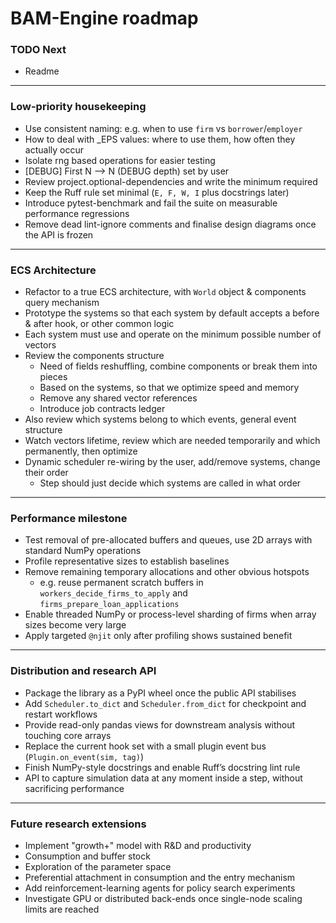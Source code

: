 # BAM-Engine roadmap

### TODO Next

* Readme

---

### Low-priority housekeeping

* Use consistent naming: e.g. when to use `firm` vs `borrower`/`employer`
* How to deal with _EPS values: where to use them, how often they actually occur
* Isolate rng based operations for easier testing
* [DEBUG] First N --> N (DEBUG depth) set by user
* Review project.optional-dependencies and write the minimum required
* Keep the Ruff rule set minimal (`E, F, W, I` plus docstrings later)
* Introduce pytest-benchmark and fail the suite on measurable performance regressions
* Remove dead lint-ignore comments and finalise design diagrams once the API is frozen

---

### ECS Architecture
* Refactor to a true ECS architecture, with `World` object & components query mechanism
* Prototype the systems so that each system by default accepts a before & after hook, or other common logic
* Each system must use and operate on the minimum possible number of vectors
* Review the components structure
  * Need of fields reshuffling, combine components or break them into pieces
  * Based on the systems, so that we optimize speed and memory
  * Remove any shared vector references
  * Introduce job contracts ledger
* Also review which systems belong to which events, general event structure
* Watch vectors lifetime, review which are needed temporarily and which permanently, then optimize
* Dynamic scheduler re-wiring by the user, add/remove systems, change their order
  * Step should just decide which systems are called in what order
 
---

### Performance milestone

* Test removal of pre-allocated buffers and queues, use 2D arrays with standard NumPy operations
* Profile representative sizes to establish baselines
* Remove remaining temporary allocations and other obvious hotspots
  * e.g. reuse permanent scratch buffers in `workers_decide_firms_to_apply` and `firms_prepare_loan_applications`
* Enable threaded NumPy or process-level sharding of firms when array sizes become very large
* Apply targeted `@njit` only after profiling shows sustained benefit

---

### Distribution and research API

* Package the library as a PyPI wheel once the public API stabilises
* Add `Scheduler.to_dict` and `Scheduler.from_dict` for checkpoint and restart workflows
* Provide read-only pandas views for downstream analysis without touching core arrays
* Replace the current hook set with a small plugin event bus (`Plugin.on_event(sim, tag)`)
* Finish NumPy-style docstrings and enable Ruff’s docstring lint rule
* API to capture simulation data at any moment inside a step, without sacrificing performance

---

### Future research extensions

* Implement "growth+" model with R&D and productivity
* Consumption and buffer stock
* Exploration of the parameter space
* Preferential attachment in consumption and the entry mechanism
* Add reinforcement-learning agents for policy search experiments
* Investigate GPU or distributed back-ends once single-node scaling limits are reached
